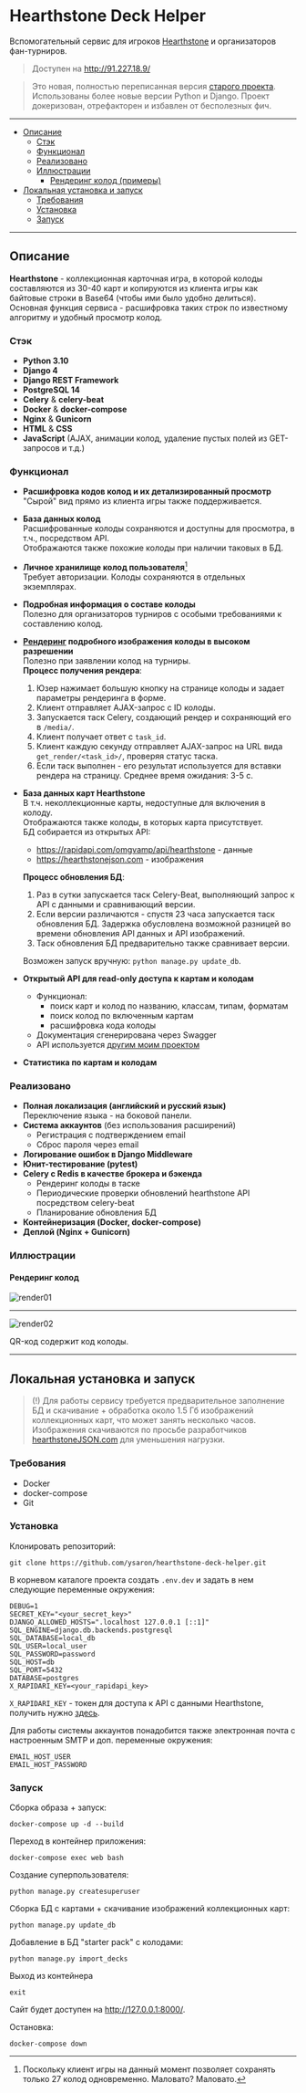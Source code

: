 # Hearthstone Deck Helper

Вспомогательный сервис для игроков [Hearthstone](https://playhearthstone.com/) и организаторов фан-турниров.  

> Доступен на http://91.227.18.9/

> Это новая, полностью переписанная версия [старого проекта](https://github.com/ysaron/NeuraHS). Использованы более новые версии Python и Django. Проект докеризован, отрефакторен и избавлен от бесполезных фич.

---

- [Описание](#описание)
  - [Стэк](#стэк)
  - [Функционал](#функционал)
  - [Реализовано](#реализовано)
  - [Иллюстрации](#иллюстрации)
    - [Рендеринг колод (примеры)](#рендеринг-колод)
- [Локальная установка и запуск](#локальная-установка-и-запуск)
  - [Требования](#требования)
  - [Установка](#установка)
  - [Запуск](#запуск)

---

## Описание

**Hearthstone** - коллекционная карточная игра, в которой колоды составляются из 30-40 карт и копируются из клиента игры как байтовые строки в Base64 (чтобы ими было удобно делиться).  
Основная функция сервиса - расшифровка таких строк по известному алгоритму и удобный просмотр колод.  

### Стэк
- **Python 3.10**
- **Django 4**
- **Django REST Framework**
- **PostgreSQL 14**
- **Celery** & **celery-beat**
- **Docker** & **docker-compose**
- **Nginx** & **Gunicorn**
- **HTML** & **CSS**
- **JavaScript** (AJAX, анимации колод, удаление пустых полей из GET-запросов и т.д.)

### Функционал

- **Расшифровка кодов колод и их детализированный просмотр**  
  "Сырой" вид прямо из клиента игры также поддерживается.
- **База данных колод**  
  Расшифрованные колоды сохраняются и доступны для просмотра, в т.ч., посредством API.  
  Отображаются также похожие колоды при наличии таковых в БД.
- **Личное хранилище колод пользователя**[^1]  
  Требует авторизации. Колоды сохраняются в отдельных экземплярах.
- **Подробная информация о составе колоды**  
  Полезно для организаторов турниров с особыми требованиями к составлению колод.
- **[Рендеринг](#рендеринг-колод) подробного изображения колоды в высоком разрешении**  
  Полезно при заявлении колод на турниры.  
  **Процесс получения рендера**:  
  1. Юзер нажимает большую кнопку на странице колоды и задает параметры рендеринга в форме.
  2. Клиент отправляет AJAX-запрос с ID колоды.
  3. Запускается таск Celery, создающий рендер и сохраняющий его в `/media/`.
  4. Клиент получает ответ с `task_id`.
  5. Клиент каждую секунду отправляет AJAX-запрос на URL вида `get_render/<task_id>/`, проверяя статус таска.
  6. Если таск выполнен - его результат используется для вставки рендера на страницу. Среднее время ожидания: 3-5 с.
- **База данных карт Hearthstone**  
  В т.ч. неколлекционные карты, недоступные для включения в колоду.  
  Отображаются также колоды, в которых карта присутствует.  
  БД собирается из открытых API:  
  - https://rapidapi.com/omgvamp/api/hearthstone - данные
  - https://hearthstonejson.com - изображения   
  
  **Процесс обновления БД**:   
  1. Раз в сутки запускается таск Celery-Beat, выполняющий запрос к API с данными и сравнивающий версии.
  2. Если версии различаются - спустя 23 часа запускается таск обновления БД. Задержка обусловлена возможной разницей во времени обновления API данных и API изображений.
  3. Таск обновления БД предварительно также сравнивает версии.  
  
  Возможен запуск вручную: `python manage.py update_db`.  
- **Открытый API для read-only доступа к картам и колодам**
  - Функционал:
    - поиск карт и колод по названию, классам, типам, форматам
    - поиск колод по включенным картам
    - расшифровка кода колоды
  - Документация сгенерирована через Swagger
  - API используется [другим моим проектом](https://github.com/ysaron/hdh-api-bot)
- **Статистика по картам и колодам**

### Реализовано
- **Полная локализация (английский и русский язык)**  
  Переключение языка - на боковой панели.
- **Система аккаунтов** (без использования расширений) 
  - Регистрация с подтверждением email
  - Сброс пароля через email
- **Логирование ошибок в Django Middleware**
- **Юнит-тестирование (pytest)**
- **Celery с Redis в качестве брокера и бэкенда**
  - Рендеринг колоды в таске
  - Периодические проверки обновлений hearthstone API посредством celery-beat
  - Планирование обновления БД
- **Контейнеризация (Docker, docker-compose)**
- **Деплой (Nginx + Gunicorn)**


### Иллюстрации

#### Рендеринг колод

![render01](/pics/render01.png)

---

![render02](/pics/render02.png)

QR-код содержит код колоды.  

---
  
## Локальная установка и запуск

> (!) Для работы сервису требуется предварительное заполнение БД и скачивание + обработка около 1.5 Гб изображений коллекционных карт, что может занять несколько часов.  
> Изображения скачиваются по просьбе разработчиков [hearthstoneJSON.com](https://hearthstonejson.com/docs/images.html) для уменьшения нагрузки.

### Требования
- Docker
- docker-compose
- Git

### Установка

Клонировать репозиторий:
```shell
git clone https://github.com/ysaron/hearthstone-deck-helper.git
```

В корневом каталоге проекта создать `.env.dev` и задать в нем следующие переменные окружения:
```dotenv
DEBUG=1
SECRET_KEY="<your_secret_key>"
DJANGO_ALLOWED_HOSTS=".localhost 127.0.0.1 [::1]"
SQL_ENGINE=django.db.backends.postgresql
SQL_DATABASE=local_db
SQL_USER=local_user
SQL_PASSWORD=password
SQL_HOST=db
SQL_PORT=5432
DATABASE=postgres
X_RAPIDARI_KEY=<your_rapidapi_key>
```

`X_RAPIDARI_KEY` - токен для доступа к API с данными Hearthstone, получить нужно [здесь](https://rapidapi.com/omgvamp/api/hearthstone).

Для работы системы аккаунтов понадобится также электронная почта с настроенным SMTP и доп. переменные окружения:
```dotenv
EMAIL_HOST_USER
EMAIL_HOST_PASSWORD
```

### Запуск

Сборка образа + запуск:
```shell
docker-compose up -d --build
```

Переход в контейнер приложения: 
```shell
docker-compose exec web bash
```

Создание суперпользователя:
```shell
python manage.py createsuperuser
```

Сборка БД с картами + скачивание изображений коллекционных карт:
```shell
python manage.py update_db
```

Добавление в БД "starter pack" с колодами:
```shell
python manage.py import_decks
```

Выход из контейнера
```shell
exit
```

Сайт будет доступен на http://127.0.0.1:8000/.

Остановка:
```shell
docker-compose down
```

[^1]: Поскольку клиент игры на данный момент позволяет сохранять только 27 колод одновременно. Маловато? Маловато.
